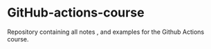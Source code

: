 # GitHub-actions-course
Repository containing all notes , and examples for the Github Actions course.
